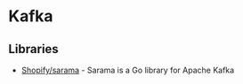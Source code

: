 # Kafka

## Libraries
- [Shopify/sarama](https://github.com/Shopify/sarama) - Sarama is a Go library for Apache Kafka
